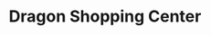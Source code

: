 ---
title: "Dragon Shopping Center"
url: /dolni-poustevna/dragon-shopping-center/
shop: Supermarkt
---